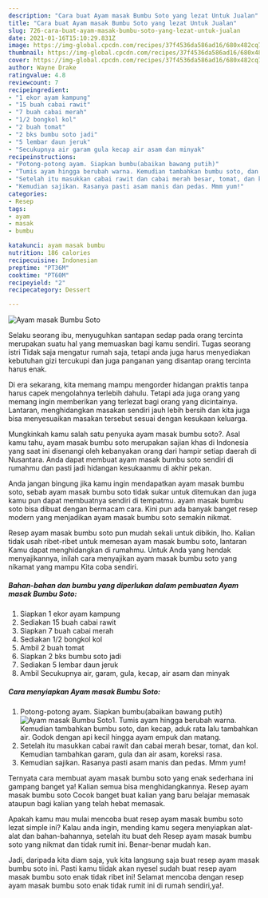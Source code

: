 ```yaml
---
description: "Cara buat Ayam masak Bumbu Soto yang lezat Untuk Jualan"
title: "Cara buat Ayam masak Bumbu Soto yang lezat Untuk Jualan"
slug: 726-cara-buat-ayam-masak-bumbu-soto-yang-lezat-untuk-jualan
date: 2021-01-16T15:10:29.831Z
image: https://img-global.cpcdn.com/recipes/37f4536da586ad16/680x482cq70/ayam-masak-bumbu-soto-foto-resep-utama.jpg
thumbnail: https://img-global.cpcdn.com/recipes/37f4536da586ad16/680x482cq70/ayam-masak-bumbu-soto-foto-resep-utama.jpg
cover: https://img-global.cpcdn.com/recipes/37f4536da586ad16/680x482cq70/ayam-masak-bumbu-soto-foto-resep-utama.jpg
author: Wayne Drake
ratingvalue: 4.8
reviewcount: 7
recipeingredient:
- "1 ekor ayam kampung"
- "15 buah cabai rawit"
- "7 buah cabai merah"
- "1/2 bongkol kol"
- "2 buah tomat"
- "2 bks bumbu soto jadi"
- "5 lembar daun jeruk"
- "Secukupnya air garam gula kecap air asam dan minyak"
recipeinstructions:
- "Potong-potong ayam. Siapkan bumbu(abaikan bawang putih)"
- "Tumis ayam hingga berubah warna. Kemudian tambahkan bumbu soto, dan kecap, aduk rata lalu tambahkan air. Godok dengan api kecil hingga ayam empuk dan matang."
- "Setelah itu masukkan cabai rawit dan cabai merah besar, tomat, dan kol. Kemudian tambahkan garam, gula dan air asam, koreksi rasa."
- "Kemudian sajikan. Rasanya pasti asam manis dan pedas. Mmm yum!"
categories:
- Resep
tags:
- ayam
- masak
- bumbu

katakunci: ayam masak bumbu 
nutrition: 186 calories
recipecuisine: Indonesian
preptime: "PT36M"
cooktime: "PT60M"
recipeyield: "2"
recipecategory: Dessert

---
```



![Ayam masak Bumbu Soto](https://img-global.cpcdn.com/recipes/37f4536da586ad16/680x482cq70/ayam-masak-bumbu-soto-foto-resep-utama.jpg)

Selaku seorang ibu, menyuguhkan santapan sedap pada orang tercinta merupakan suatu hal yang memuaskan bagi kamu sendiri. Tugas seorang istri Tidak saja mengatur rumah saja, tetapi anda juga harus menyediakan kebutuhan gizi tercukupi dan juga panganan yang disantap orang tercinta harus enak.

Di era  sekarang, kita memang mampu mengorder hidangan praktis tanpa harus capek mengolahnya terlebih dahulu. Tetapi ada juga orang yang memang ingin memberikan yang terlezat bagi orang yang dicintainya. Lantaran, menghidangkan masakan sendiri jauh lebih bersih dan kita juga bisa menyesuaikan masakan tersebut sesuai dengan kesukaan keluarga. 



Mungkinkah kamu salah satu penyuka ayam masak bumbu soto?. Asal kamu tahu, ayam masak bumbu soto merupakan sajian khas di Indonesia yang saat ini disenangi oleh kebanyakan orang dari hampir setiap daerah di Nusantara. Anda dapat membuat ayam masak bumbu soto sendiri di rumahmu dan pasti jadi hidangan kesukaanmu di akhir pekan.

Anda jangan bingung jika kamu ingin mendapatkan ayam masak bumbu soto, sebab ayam masak bumbu soto tidak sukar untuk ditemukan dan juga kamu pun dapat membuatnya sendiri di tempatmu. ayam masak bumbu soto bisa dibuat dengan bermacam cara. Kini pun ada banyak banget resep modern yang menjadikan ayam masak bumbu soto semakin nikmat.

Resep ayam masak bumbu soto pun mudah sekali untuk dibikin, lho. Kalian tidak usah ribet-ribet untuk memesan ayam masak bumbu soto, lantaran Kamu dapat menghidangkan di rumahmu. Untuk Anda yang hendak menyajikannya, inilah cara menyajikan ayam masak bumbu soto yang nikamat yang mampu Kita coba sendiri.

<!--inarticleads1-->

##### Bahan-bahan dan bumbu yang diperlukan dalam pembuatan Ayam masak Bumbu Soto:

1. Siapkan 1 ekor ayam kampung
1. Sediakan 15 buah cabai rawit
1. Siapkan 7 buah cabai merah
1. Sediakan 1/2 bongkol kol
1. Ambil 2 buah tomat
1. Siapkan 2 bks bumbu soto jadi
1. Sediakan 5 lembar daun jeruk
1. Ambil Secukupnya air, garam, gula, kecap, air asam dan minyak




<!--inarticleads2-->

##### Cara menyiapkan Ayam masak Bumbu Soto:

1. Potong-potong ayam. Siapkan bumbu(abaikan bawang putih)
<img src="https://img-global.cpcdn.com/steps/d579942011de540b/160x128cq70/ayam-masak-bumbu-soto-langkah-memasak-1-foto.jpg" alt="Ayam masak Bumbu Soto">1. Tumis ayam hingga berubah warna. Kemudian tambahkan bumbu soto, dan kecap, aduk rata lalu tambahkan air. Godok dengan api kecil hingga ayam empuk dan matang.
1. Setelah itu masukkan cabai rawit dan cabai merah besar, tomat, dan kol. Kemudian tambahkan garam, gula dan air asam, koreksi rasa.
1. Kemudian sajikan. Rasanya pasti asam manis dan pedas. Mmm yum!




Ternyata cara membuat ayam masak bumbu soto yang enak sederhana ini gampang banget ya! Kalian semua bisa menghidangkannya. Resep ayam masak bumbu soto Cocok banget buat kalian yang baru belajar memasak ataupun bagi kalian yang telah hebat memasak.

Apakah kamu mau mulai mencoba buat resep ayam masak bumbu soto lezat simple ini? Kalau anda ingin, mending kamu segera menyiapkan alat-alat dan bahan-bahannya, setelah itu buat deh Resep ayam masak bumbu soto yang nikmat dan tidak rumit ini. Benar-benar mudah kan. 

Jadi, daripada kita diam saja, yuk kita langsung saja buat resep ayam masak bumbu soto ini. Pasti kamu tiidak akan nyesel sudah buat resep ayam masak bumbu soto enak tidak ribet ini! Selamat mencoba dengan resep ayam masak bumbu soto enak tidak rumit ini di rumah sendiri,ya!.

